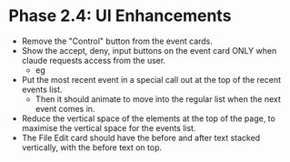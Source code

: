 # Phase 2.4: UI Enhancements

- Remove the "Control" button from the event cards.
- Show the accept, deny, input buttons on the event card ONLY when claude requests access from the user.
  - eg
- Put the most recent event in a special call out at the top of the recent events list.
  - Then it should animate to move into the regular list when the next event comes in.
- Reduce the vertical space of the elements at the top of the page, to maximise the vertical space for the events list.
- The File Edit card should have the before and after text stacked vertically, with the before text on top.
